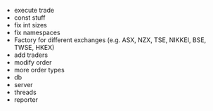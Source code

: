 - execute trade
- const stuff
- fix int sizes
- fix namespaces
- Factory for different exchanges (e.g. ASX, NZX, TSE, NIKKEI, BSE, TWSE, HKEX)
- add traders
- modify order
- more order types
- db
- server
- threads
- reporter